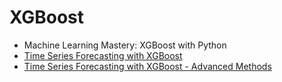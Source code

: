 # XGBoost

* Machine Learning Mastery: XGBoost with Python
* [Time Series Forecasting with XGBoost](https://www.youtube.com/watch?v=vV12dGe_Fho)
* [Time Series Forecasting with XGBoost - Advanced Methods](https://www.youtube.com/watch?v=z3ZnOW-S550)
